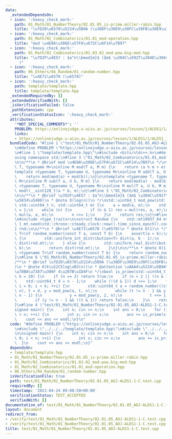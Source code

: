 ```yaml
---
data:
  _extendedDependsOn:
  - icon: ':heavy_check_mark:'
    path: 01_Math/01_NumberTheory/02.01.05_is-prime.miller-rabin.hpp
    title: "\u7D20\u6570\u5224\u5B9A (\u30DF\u30E9\u30FC\u30FB\u30E9\u30D3\u30F3)"
  - icon: ':heavy_check_mark:'
    path: 01_Math/02_Combinatorics/01.01_mod-operation.hpp
    title: "mod \u4E0A\u306E\u57FA\u672C\u6F14\u7B97"
  - icon: ':heavy_check_mark:'
    path: 01_Math/02_Combinatorics/01.03.02_mod-pow.big-mod.hpp
    title: "\u7D2F\u4E57 : $a^n\\bmod{m}$ ($m$ \u304C\u5927\u304D\u3044\u5834\u5408\
      )"
  - icon: ':heavy_check_mark:'
    path: 06_Others/04_Random/01_random-number.hpp
    title: "\u4E71\u6570 (\u6570)"
  - icon: ':heavy_check_mark:'
    path: template/template.hpp
    title: template/template.hpp
  _extendedRequiredBy: []
  _extendedVerifiedWith: []
  _isVerificationFailed: false
  _pathExtension: cpp
  _verificationStatusIcon: ':heavy_check_mark:'
  attributes:
    '*NOT_SPECIAL_COMMENTS*': ''
    PROBLEM: https://onlinejudge.u-aizu.ac.jp/courses/lesson/1/ALDS1/1/ALDS1_1_C
    links:
    - https://onlinejudge.u-aizu.ac.jp/courses/lesson/1/ALDS1/1/ALDS1_1_C
  bundledCode: "#line 1 \"test/01_Math/01_NumberTheory/02.01.05_AOJ-ALDS1-1-C.test.cpp\"\
    \n#define PROBLEM \"https://onlinejudge.u-aizu.ac.jp/courses/lesson/1/ALDS1/1/ALDS1_1_C\"\
    \n#line 1 \"template/template.hpp\"\n#include <bits/stdc++.h>\n#define int int64_t\n\
    using namespace std;\n#line 3 \"01_Math/02_Combinatorics/01.01_mod-operation.hpp\"\
    \n\n/**\n * @brief mod \u4E0A\u306E\u57FA\u672C\u6F14\u7B97\n */\ntemplate <typename\
    \ T, typename M>\ninline M mod(T a, M m) {\n    return (a % m + m) % m;\n}\n\n\
    template <typename T, typename U, typename M>\ninline M add(T a, U b, M m) {\n\
    \    return mod(mod(a) + mod(b));\n}\n\ntemplate <typename T, typename U, typename\
    \ M>\ninline M sub(T a, U b, M m) {\n    return mod(mod(a) - mod(b));\n}\n\ntemplate\
    \ <typename T, typename U, typename M>\ninline M mul(T a, U b, M m) {\n    return\
    \ mod((__uint128_t)a * b, m);\n}\n#line 3 \"01_Math/02_Combinatorics/01.03.02_mod-pow.big-mod.hpp\"\
    \n\n/**\n * @brief \u7D2F\u4E57 : $a^n\\bmod{m}$ ($m$ \u304C\u5927\u304D\u3044\
    \u5834\u5408)\n * @note O(log(n))\n */\nstd::uint64_t mod_pow(std::int64_t a,\
    \ std::uint64_t n, std::uint64_t m) {\n    a = mod(a, m);\n    std::uint64_t res\
    \ = 1;\n    while (n) {\n        if (n & 1) res = mul(res, a, m);\n        a =\
    \ mul(a, a, m);\n        n >>= 1;\n    }\n    return res;\n}\n#line 5 \"06_Others/04_Random/01_random-number.hpp\"\
    \n#include <type_traits>\n\nstruct Random {\n    std::mt19937_64 mt;\n    Random()\
    \ { mt.seed(std::chrono::steady_clock::now().time_since_epoch().count()); }\n\
    } rnd;\n\n/**\n * @brief \u4E71\u6570 (\u6570)\n * @note O(1)\n */\ntemplate <typename\
    \ T>\nT random_number(const T a, const T b) {\n    assert(a < b);\n    if (std::is_integral<T>::value)\
    \ {\n        std::uniform_int_distribution<T> dist(a, b - 1);\n        return\
    \ dist(rnd.mt);\n    } else {\n        std::uniform_real_distribution<> dist(a,\
    \ b);\n        return dist(rnd.mt);\n    }\n}\n\n/**\n * @note O(1)\n */\ntemplate\
    \ <typename T>\nT random_number(const T b) {\n    return random_number(T(0), b);\n\
    }\n#line 6 \"01_Math/01_NumberTheory/02.01.05_is-prime.miller-rabin.hpp\"\n\n\
    /**\n * @brief \u7D20\u6570\u5224\u5B9A (\u30DF\u30E9\u30FC\u30FB\u30E9\u30D3\u30F3\
    )\n * @note O(k\u22C5log\xB3(n))\n * @attention \u8AA4\u5224\u5B9A\u3059\u308B\
    \u78BA\u7387\u306F 4\u207B\u1D4F\n */\nbool is_prime(std::uint64_t n, std::uint32_t\
    \ k = 20) {\n    if (n == 2) return true;\n    if (n < 2 || !(n & 1)) return false;\n\
    \    std::uint64_t d = n - 1;\n    while (!(d & 1)) d >>= 1;\n    for (std::uint32_t\
    \ i = 0; i < k; ++i) {\n        std::uint64_t a = random_number((std::uint64_t)1,\
    \ n), t = d, y = mod_pow(a, t, n);\n        while (t != n - 1 && y != 1 && y !=\
    \ n - 1) {\n            y = mod_pow(y, 2, n);\n            t <<= 1;\n        }\n\
    \        if (y != n - 1 && !(t & 1)) return false;\n    }\n    return true;\n\
    }\n#line 4 \"test/01_Math/01_NumberTheory/02.01.05_AOJ-ALDS1-1-C.test.cpp\"\n\n\
    signed main() {\n    int n; cin >> n;\n    int ans = 0;\n    for (int i = 0; i\
    \ < n; ++i) {\n        int x; cin >> x;\n        ans += is_prime(x);\n    }\n\
    \    cout << ans << endl;\n}\n"
  code: "#define PROBLEM \"https://onlinejudge.u-aizu.ac.jp/courses/lesson/1/ALDS1/1/ALDS1_1_C\"\
    \n#include \"../../../template/template.hpp\"\n#include \"../../../01_Math/01_NumberTheory/02.01.05_is-prime.miller-rabin.hpp\"\
    \n\nsigned main() {\n    int n; cin >> n;\n    int ans = 0;\n    for (int i =\
    \ 0; i < n; ++i) {\n        int x; cin >> x;\n        ans += is_prime(x);\n  \
    \  }\n    cout << ans << endl;\n}"
  dependsOn:
  - template/template.hpp
  - 01_Math/01_NumberTheory/02.01.05_is-prime.miller-rabin.hpp
  - 01_Math/02_Combinatorics/01.03.02_mod-pow.big-mod.hpp
  - 01_Math/02_Combinatorics/01.01_mod-operation.hpp
  - 06_Others/04_Random/01_random-number.hpp
  isVerificationFile: true
  path: test/01_Math/01_NumberTheory/02.01.05_AOJ-ALDS1-1-C.test.cpp
  requiredBy: []
  timestamp: '2021-04-24 09:08:58+00:00'
  verificationStatus: TEST_ACCEPTED
  verifiedWith: []
documentation_of: test/01_Math/01_NumberTheory/02.01.05_AOJ-ALDS1-1-C.test.cpp
layout: document
redirect_from:
- /verify/test/01_Math/01_NumberTheory/02.01.05_AOJ-ALDS1-1-C.test.cpp
- /verify/test/01_Math/01_NumberTheory/02.01.05_AOJ-ALDS1-1-C.test.cpp.html
title: test/01_Math/01_NumberTheory/02.01.05_AOJ-ALDS1-1-C.test.cpp
---
```

